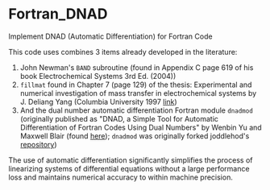 # Fortran_DNAD
Implement DNAD (Automatic Differentiation) for Fortran Code

This code uses combines 3 items already developed in the literature:
1. John Newman's `BAND` subroutine (found in Appendix C page 619 of his book Electrochemical Systems 3rd Ed. (2004))
2. `fillmat` found in Chapter 7 (page 129) of the thesis: Experimental and numerical investigation of mass transfer in electrochemical systems by J. Deliang Yang (Columbia University 1997 [link](https://clio.columbia.edu/catalog/1987854?counter=1))
3. And the dual number automatic differentiation Fortran module `dnadmod` (originally published as "DNAD, a Simple Tool for Automatic
Differentiation of Fortran Codes Using Dual Numbers" by Wenbin Yu and Maxwell Blair (found [here](https://www.sciencedirect.com/science/article/pii/S0010465513000027?casa_token=MpXIh34txb0AAAAA:vf9mYSrbAU3VNKE9MYdLnQkd2OpTSa2AW0D5sN9FNbCI9fkhPZw-UXEcbR_4-CYoKAwEXgXmivA)); `dnadmod` was originally forked joddlehod's [repository](https://github.com/joddlehod/dnad))

The use of automatic differentiation significantly simplifies the process of linearizing systems of differential equations without a large performance loss and maintains numerical accuracy to within machine precision.
